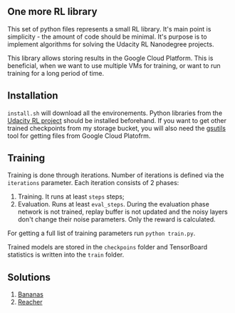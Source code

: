 ## One more RL library

This set of python files represents a small RL library. It's main point is simplicity - the amount of code should be minimal. It's purpose is to implement algorithms for solving the Udacity RL Nanodegree projects.

This library allows storing results in the Google Cloud Platform. This is beneficial, when we want to use multiple VMs for training, or want to run training for a long period of time.

## Installation
`install.sh` will download all the environements. Python libraries from the [Udacity RL project](https://github.com/udacity/deep-reinforcement-learning) should be installed beforehand. If you want to get other trained checkpoints from my storage bucket, you will also need the [gsutils](https://cloud.google.com/storage/docs/gsutil_install) tool for getting files from Google Cloud Platofrm.

## Training
Training is done through iterations. Number of iterations is defined via the `iterations` parameter.
Each iteration consists of 2 phases:

1. Training. It runs at least `steps` steps;
2. Evaluation. Runs at least `eval_steps`. During the evaluation phase network is not trained, replay buffer is not updated and the noisy layers don't change their noise parameters. Only the reward is calculated.

For getting a full list of training parameters run `python train.py`.

Trained models are stored in the `checkpoins` folder and TensorBoard statistics is written into the `train` folder.

## Solutions

1. [Bananas](./p1_navigation/README.md)
2. [Reacher](./p2_continuous/README.md)
